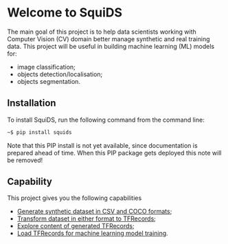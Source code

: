 # Welcome to SquiDS

The main goal of this project is to help data scientists working with Computer Vision (CV) domain better manage synthetic and real training data. This project will be useful in building machine learning (ML) models for:

* image classification;
* objects detection/localisation;
* objects segmentation.

## Installation

To install SquiDS, run the following command from the command line:

```bash
~$ pip install squids
```

Note that this PIP install is not yet available, since documentation is prepared ahead of time. When this PIP package gets deployed this note will be removed!

## Capability

This project gives you the following capabilities

* [Generate synthetic dataset in CSV and COCO formats](generator.md);
* [Transform dataset in either format to TFRecords](transformer.md);
* [Explore content of generated TFRecords](explorer.md);
* [Load TFRecords for machine learning model training](loader.md).
